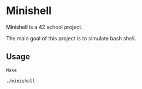 # Minishell

Minishell is a 42 school project. 

The main goal of this project is to simulate bash shell.

## Usage

```bash
Make

./minishell
```
